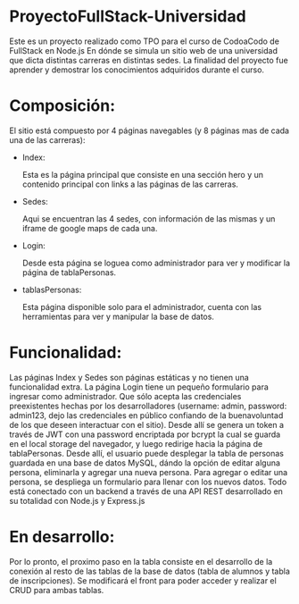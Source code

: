 # ProyectoFullStack-Universidad

Este es un proyecto realizado como TPO para el curso de CodoaCodo de FullStack en Node.js
En dónde se simula un sitio web de una universidad que dicta distintas carreras en distintas sedes.
La finalidad del proyecto fue aprender y demostrar los conocimientos adquiridos durante el curso.


# Composición:

El sitio está compuesto por 4 páginas navegables (y 8 páginas mas de cada una de las carreras):

* Index:
  
   Esta es la página principal que consiste en una sección hero y un contenido principal con links a las páginas de las carreras.
* Sedes:
  
  Aqui se encuentran las 4 sedes, con información de las mismas y un iframe de google maps de cada una.
* Login:
  
  Desde esta página se loguea como administrador para ver y modificar la página de tablaPersonas.
* tablasPersonas:
  
  Esta página disponible solo para el administrador, cuenta con las herramientas para ver y manipular la base de datos.

#  Funcionalidad:

Las páginas Index y Sedes son páginas estáticas y no tienen una funcionalidad extra.
La página Login tiene un pequeño formulario para ingresar como administrador. Que sólo acepta las credenciales preexistentes hechas por los desarrolladores (username: admin, password: admin123, dejo las credenciales en público confiando de la buenavoluntad de los que deseen interactuar con el sitio).
Desde allí se genera un token a través de JWT con una password encriptada por bcrypt la cual se guarda en el local storage del navegador, y luego redirige hacia la página de tablaPersonas.
Desde allí, el usuario puede desplegar la tabla de personas guardada en una base de datos MySQL, dándo la opción de editar alguna persona, eliminarla y agregar una nueva persona. Para agregar o editar una persona, se despliega un formulario para llenar con los nuevos datos.
Todo está conectado con un backend a través de una API REST desarrollado en su totalidad con Node.js y Express.js

# En desarrollo:

Por lo pronto, el proximo paso en la tabla consiste en el desarrollo de la conexión al resto de las tablas de la base de datos (tabla de alumnos y tabla de inscripciones). Se modificará el front para poder acceder y realizar el CRUD para ambas tablas.

